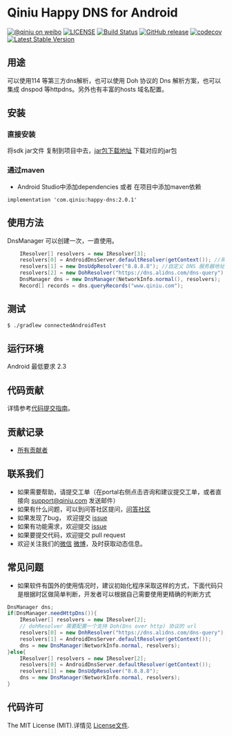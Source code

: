 # Qiniu Happy DNS for Android

[![@qiniu on weibo](http://img.shields.io/badge/weibo-%40qiniutek-blue.svg)](http://weibo.com/qiniutek)
[![LICENSE](https://img.shields.io/github/license/qiniu/happy-dns-android.svg)](https://github.com/qiniu/happy-dns-android/blob/master/LICENSE)
[![Build Status](https://travis-ci.org/qiniu/happy-dns-android.svg?branch=master)](https://travis-ci.org/qiniu/happy-dns-android)
[![GitHub release](https://img.shields.io/github/v/tag/qiniu/happy-dns-android.svg?label=release)](https://github.com/qiniu/happy-dns-android/releases)
[![codecov](https://codecov.io/gh/qiniu/happy-dns-android/branch/master/graph/badge.svg)](https://codecov.io/gh/qiniu/happy-dns-android)
[![Latest Stable Version](http://img.shields.io/maven-central/v/com.qiniu/happy-dns.svg)](https://github.com/qiniu/happy-dns-android/releases)

## 用途
可以使用114 等第三方dns解析，也可以使用 Doh 协议的 Dns 解析方案，也可以集成 dnspod 等httpdns。另外也有丰富的hosts 域名配置。

## 安装

### 直接安装
将sdk jar文件 复制到项目中去，[jar包下载地址](https://search.maven.org/search?q=com%2Fqiniu%2Fqiniu-android-sdk) 下载对应的jar包

### 通过maven
* Android Studio中添加dependencies 或者 在项目中添加maven依赖
```
implementation 'com.qiniu:happy-dns:2.0.1'
```


## 使用方法
DnsManager 可以创建一次，一直使用。
```java
    IResolver[] resolvers = new IResolver[3];
    resolvers[0] = AndroidDnsServer.defaultResolver(getContext()); //系统默认 DNS 服务器
    resolvers[1] = new DnsUdpResolver("8.8.8.8"); //自定义 DNS 服务器地址
    resolvers[2] = new DohResolver("https://dns.alidns.com/dns-query");
    DnsManager dns = new DnsManager(NetworkInfo.normal(), resolvers);
    Record[] records = dns.queryRecords("www.qiniu.com");
```

## 测试

``` bash
$ ./gradlew connectedAndroidTest
```

## 运行环境

Android 最低要求 2.3

## 代码贡献

详情参考[代码提交指南](https://github.com/qiniu/happy-dns-android/blob/master/CONTRIBUTING.md)。

## 贡献记录

- [所有贡献者](https://github.com/qiniu/happy-dns-android/contributors)

## 联系我们

- 如果需要帮助，请提交工单（在portal右侧点击咨询和建议提交工单，或者直接向 support@qiniu.com 发送邮件）
- 如果有什么问题，可以到问答社区提问，[问答社区](http://qiniu.segmentfault.com/)
- 如果发现了bug， 欢迎提交 [issue](https://github.com/qiniu/happy-dns-android/issues)
- 如果有功能需求，欢迎提交 [issue](https://github.com/qiniu/happy-dns-android/issues)
- 如果要提交代码，欢迎提交 pull request
- 欢迎关注我们的[微信](http://www.qiniu.com/#weixin) [微博](http://weibo.com/qiniutek)，及时获取动态信息。

## 常见问题
- 如果软件有国外的使用情况时，建议初始化程序采取这样的方式，下面代码只是根据时区做简单判断，开发者可以根据自己需要使用更精确的判断方式

```java
DnsManager dns;
if(DnsManager.needHttpDns()){
	IResolver[] resolvers = new IResolver[2];
    // dohResolver 需要配置一个支持 Doh(Dns over http) 协议的 url
    resolvers[0] = new DnhResolver("https://dns.alidns.com/dns-query");
    resolvers[1] = AndroidDnsServer.defaultResolver(getContext());
    dns = new DnsManager(NetworkInfo.normal, resolvers);
}else{
	IResolver[] resolvers = new IResolver[2];
    resolvers[0] = AndroidDnsServer.defaultResolver(getContext());
    resolvers[1] = new DnsUdpResolver("8.8.8.8");
    dns = new DnsManager(NetworkInfo.normal, resolvers);
}
```
## 代码许可

The MIT License (MIT).详情见 [License文件](https://github.com/qiniu/happy-dns-android/blob/master/LICENSE).
